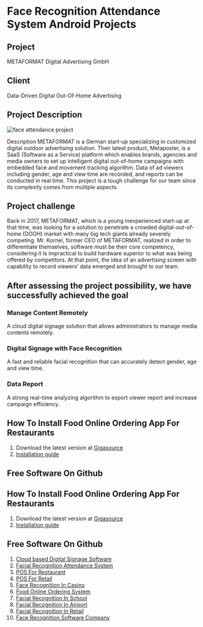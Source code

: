 # Face Recognition Attendance System Android Projects
## Project
METAFORMAT Digital Advertising GmbH 
## Client
Data-Driven Digital Out-Of-Home Advertising 

## Project Description
![face attendance project](https://gigasource.b-cdn.net/wp-content/uploads/2020/03/hp-case2-1024x838.png)

Description​
METAFORMAT is a German start-up specializing in customized digital outdoor advertising solution. Their latest product, Metaposter, is a SaaS (Software as a Service) platform which enables brands, agencies and media owners to set up intelligent digital out-of-home campaigns with embedded face and movement tracking algorithm. Data of ad viewers including gender, age and view time are recorded, and reports can be conducted in real time. This project is a tough challenge for our team since its complexity comes from multiple aspects. 

## Project challenge
Back in 2017, METAFORMAT, which is a young inexperienced start-up at that time, was looking for a solution to penetrate a crowded digital-out-of-home (DOOH) market with many big tech giants already severely competing. Mr. Kornel, former CEO of METAFORMAT, realized in order to differentiate themselves, software must be their core competency, considering it is impractical to build hardware superior to what was being offered by competitors. At that point, the idea of an advertising screen with capability to record viewers’ data emerged and brought to our team.

## After assessing the project possibility, we have successfully achieved the goal

### Manage Content Remotely
A cloud digital signage solution that allows administrators to manage media contents remotely.


### Digital Signage with Face Recognition
A fast and reliable facial recognition that can accurately detect gender, age and view time.


### Data Report
A strong real-time analyzing algorithm to export viewer report and increase campaign efficiency.

## How To Install Food Online Ordering App For Restaurants
1. Download the latest version at [Gigasource](https://gigasource.io/food-online-ordering/)
2. [Installation guide](https://gigasource.io/food-online-ordering/)

## Free Software On Github
## How To Install Food Online Ordering App For Restaurants
1. Download the latest version at [Gigasource](https://gigasource.io/food-online-ordering/)
2. [Installation guide](https://gigasource.io/food-online-ordering/)

## Free Software On Github
1. [Cloud based Digital Signage Software](https://gigasource.io/cloud-signage/)
2. [Facial Recognition Attendance System](https://gigasource.io/face-attendance/)
3. [POS For Restaurant](https://gigasource.io/pos-restaurant/)
4. [POS For Retail](https://gigasource.io/pos-retail/)
5. [Face Recognition In Casino](https://gigasource.io/facial-recognition-in-casinos/)
6. [Food Online Ordering System](https://gigasource.io/food-online-ordering/)
7. [Facial Recognition In School](https://gigasource.io/facial-recognition-in-school/)
8. [Facial Recognition In Airport](https://gigasource.io/biometric-facial-recognition-in-airports/)
9. [Facial Recognition In Retail](https://gigasource.io/facial-recognition-in-retail-stores/)
10. [Face Recognition Software Company](https://gigasource.io/face-recognition-software-company/)

